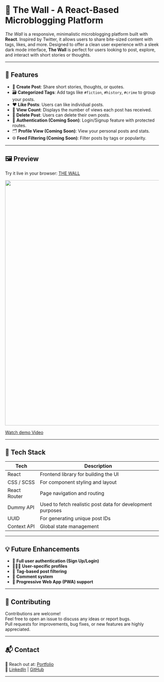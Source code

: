 # 🧱 The Wall - A React-Based Microblogging Platform


_The Wall_ is a responsive, minimalistic microblogging platform built with **React**. Inspired by Twitter, it allows users to share bite-sized content with tags, likes, and more. Designed to offer a clean user experience with a sleek dark mode interface, **The Wall** is perfect for users looking to post, explore, and interact with short stories or thoughts.

---

## 📌 Features

- 📝 **Create Post**: Share short stories, thoughts, or quotes.
- 🗃 **Categorized Tags**: Add tags like `#fiction`, `#history`, `#crime` to group your posts.
- ❤️ **Like Posts**: Users can like individual posts.
- 👀 **View Count**: Displays the number of views each post has received.
- 🧹 **Delete Post**: Users can delete their own posts.
- 🔐 **Authentication (Coming Soon)**: Login/Signup feature with protected routes.
- 🗂 **Profile View (Coming Soon)**: View your personal posts and stats.
- 🌐 **Feed Filtering (Coming Soon)**: Filter posts by tags or popularity.

---

## 🖼 Preview
Try it live in your browser: [THE WALL](https://thewall-gules.vercel.app/)

<img src="https://github.com/user-attachments/assets/1a406bad-abf4-44b2-b056-9cd28a7ad64d" width="800px">

[Watch demo Video](https://github.com/user-attachments/assets/b832dacf-7177-42d0-a00b-2ac17f8b17d1)






---

## 🚀 Tech Stack

| Tech        | Description                            |
|-------------|----------------------------------------|
| React       | Frontend library for building the UI   |
| CSS / SCSS  | For component styling and layout       |
| React Router| Page navigation and routing            |
| Dummy API   | Used to fetch realistic post data for development purposes|
| UUID        | For generating unique post IDs         |
| Context API | Global state management                |

---

## 💡 Future Enhancements

- 🔐 **Full user authentication (Sign Up/Login)**
- 🧑‍🤝‍🧑 **User-specific profiles**
- 🔎 **Tag-based post filtering**
- 🧾 **Comment system**
- 📱 **Progressive Web App (PWA) support**

---

## 🙌 Contributing

Contributions are welcome!  
Feel free to open an issue to discuss any ideas or report bugs.  
Pull requests for improvements, bug fixes, or new features are highly appreciated.

---

## 📬 Contact

📧 Reach out at: [Portfolio](https://kunalpandey.vercel.app/)  
🔗 [LinkedIn](https://linkedin.com/in/kunalpandey2084) | [GitHub](https://github.com/KunalPandey-675)

---


